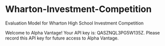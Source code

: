# Wharton-Investment-Competition
Evaluation Model for Wharton High School Investment Competition

Welcome to Alpha Vantage! Your API key is: QASZNQL3PG5W135Z. Please record this API key for future access to Alpha Vantage.
